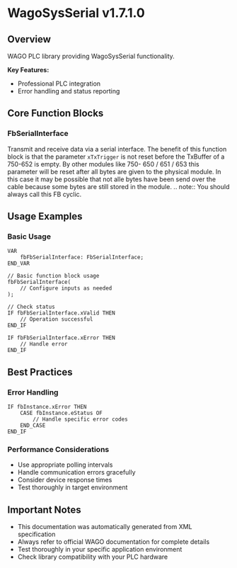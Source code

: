 # WagoSysSerial v1.7.1.0

## Overview
WAGO PLC library providing WagoSysSerial functionality.

**Key Features:**
- Professional PLC integration
- Error handling and status reporting

## Core Function Blocks

### FbSerialInterface
Transmit and receive data via a serial interface. The benefit of this function block is that the parameter ``xTxTrigger`` is not reset before the TxBuffer of a 750-652 is empty. By other modules like 750- 650 / 651 / 653 this parameter will be reset after all bytes are given to the physical module. In this case it may be possible that not alle bytes have been send over the cable because some bytes are still stored in the module. .. note:: You should always call this FB cyclic.

## Usage Examples

### Basic Usage
```iec
VAR
    fbFbSerialInterface: FbSerialInterface;
END_VAR

// Basic function block usage
fbFbSerialInterface(
    // Configure inputs as needed
);

// Check status
IF fbFbSerialInterface.xValid THEN
    // Operation successful
END_IF

IF fbFbSerialInterface.xError THEN
    // Handle error
END_IF
```

## Best Practices

### Error Handling
```iec
IF fbInstance.xError THEN
    CASE fbInstance.eStatus OF
        // Handle specific error codes
    END_CASE
END_IF
```

### Performance Considerations
- Use appropriate polling intervals
- Handle communication errors gracefully
- Consider device response times
- Test thoroughly in target environment

## Important Notes

- This documentation was automatically generated from XML specification
- Always refer to official WAGO documentation for complete details
- Test thoroughly in your specific application environment
- Check library compatibility with your PLC hardware

